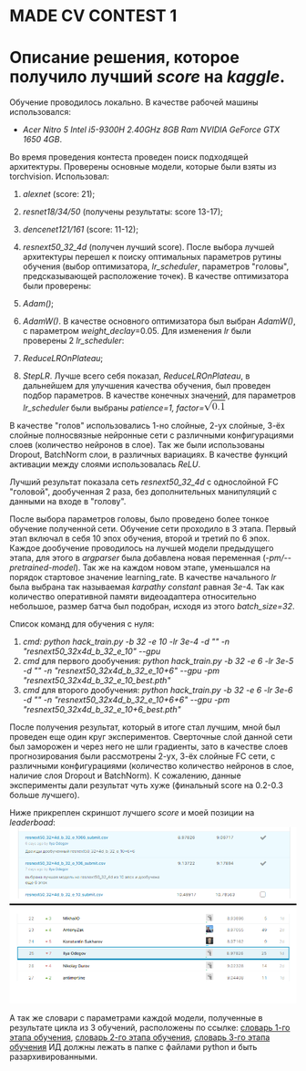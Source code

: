 # MADE CV CONTEST 1
# Описание решения, которое получило лучший *score* на *kaggle*.

Обучение проводилось локально. В качестве рабочей машины использовался:
  * *Acer Nitro 5 Intel i5-9300H 2.40GHz 8GB Ram NVIDIA GeForce GTX 1650 4GB*.

Во время проведения контеста проведен поиск подходящей архитектуры. Проверены основные модели, которые были взяты из torchvision. Использовал:
  1. *alexnet* (score: 21);
  2. *resnet18/34/50* (получены результаты: score 13-17);
  3. *dencenet121/161* (score: 11-12);
  4. *resnext50_32_4d* (получен лучший score).
После выбора лучшей архитектуры перешел к поиску оптимальных параметров рутины обучения (выбор оптимизатора, *lr_scheduler*, параметров "головы", предсказывающей расположение точек). В качестве оптимизатора были проверены:

 1. *Adam()*;
 2. *AdamW()*.
В качестве основного оптимизатора был выбран *AdamW()*, с параметром *weight_declay*=0.05.
Для изменения *lr* были проверены 2 *lr_scheduler*:
 1. *ReduceLROnPlateau*;
 2. *StepLR*.
Лучше всего себя показал, *ReduceLROnPlateau*, в дальнейшем для улучшения качества обучения, был проведен подбор параметров. В качестве конечных значений, для параметров *lr_scheduler* были выбраны *patience=1, factor=*![](sqrt.gif)
 
В качестве "голов" использовались 1-но слойные, 2-ух слойные, 3-ёх слойные полносвязные нейронные сети с различными конфигурациями слоев (количество нейронов в слое). Так же были использованы Dropout, BatchNorm слои, в различных вариациях. В качестве функций активации между слоями использовалась *ReLU*.
 
Лучший результат показала сеть *resnext50_32_4d* c однослойной FC "головой", дообученная 2 раза, без дополнительных манипуляций с данными на входе в "голову".
 
После выбора параметров головы, было проведено более тонкое обучение полученной сети. Обучение сети проходило в 3 этапа. Первый этап включал в себя 10 эпох обучения, второй и третий по 6 эпох. Каждое дообучение проводилось на лучшей модели предыдущего этапа, для этого в *argparser* была добавлена новая переменная (*-pm/--pretrained-model*). Так же на каждом новом этапе, уменьшался на порядок стартовое значение learning_rate. В качестве начального *lr* была выбрана так называемая *karpathy constant* равная 3*e*-4. Так как количество оперативной памяти видеоадаптера относительно небольшое, размер батча был подобран, исходя из этого *batch_size=32*.
 
Список команд для обучения с нуля:
 1. *cmd: python hack_train.py -b 32 -e 10 -lr 3e-4 -d "" -n "resnext50_32x4d_b_32_e_10" --gpu*
 2. *cmd* для первого дообучения:
 *python hack_train.py -b 32 -e 6 -lr 3e-5 -d "" -n "resnext50_32x4d_b_32_e_10+6" --gpu -pm "resnext50_32x4d_b_32_e_10_best.pth"*
 3. *cmd* для второго дообучения:
 *python hack_train.py -b 32 -e 6 -lr 3e-6 -d "" -n "resnext50_32x4d_b_32_e_10+6+6" --gpu -pm "resnext50_32x4d_b_32_e_10+6_best.pth"*

После получения результат, который в итоге стал лучшим, мной был проведен еще один круг экспериментов. Сверточные слой данной сети был заморожен и через него не шли градиенты, зато в качестве слоев прогнозирования были рассмотрены 2-ух, 3-ёх слойные FC сети, c различными конфигурациями (количество количество нейронов в слое, наличие слоя Dropout и BatchNorm). К сожалению, данные эксперименты дали результат чуть хуже (финальный score на 0.2-0.3 больше лучшего).

Ниже прикреплен скриншот лучшего *score* и моей позиции на *leaderboad*:
![](score.png)

А так же словари с параметрами каждой модели, полученные в результате цикла из 3 обучений, расположены по ссылке: [словарь 1-го этапа обучения](https://yadi.sk/d/WTbtJmVoyKMIWA), [словарь 2-го этапа обучения](https://yadi.sk/d/Hh2U_zUFxGmPpA), [словарь 3-го этапа обучения](https://yadi.sk/d/xuB7PB9H79RS1A)
 ИД должны лежать в папке с файлами python и быть разархивированными.

